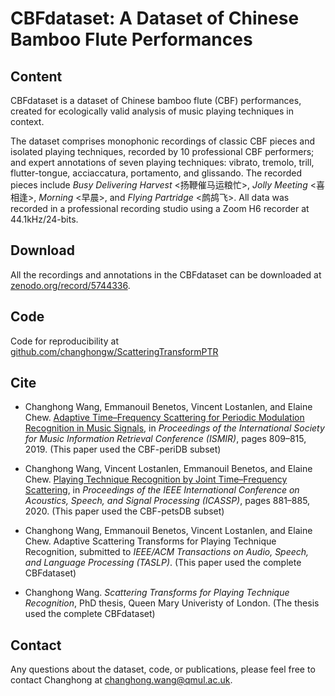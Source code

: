 # CBFdataset: A Dataset of Chinese Bamboo Flute Performances</h2>

## Content

CBFdataset is a dataset of Chinese bamboo flute (CBF) performances, created for ecologically valid analysis of music playing techniques in context.

The dataset comprises monophonic recordings of classic CBF pieces and isolated playing techniques, recorded by 10 professional CBF performers; and expert annotations of seven playing techniques: vibrato, tremolo, trill, flutter-tongue, acciaccatura, portamento, and glissando. The recorded pieces include *Busy Delivering Harvest* <扬鞭催马运粮忙>, *Jolly Meeting* <喜相逢>, *Morning* <早晨>, and *Flying Partridge* <鹧鸪飞>. All data was recorded in a professional recording studio using a Zoom H6 recorder at 44.1kHz/24-bits. 

## Download

All the recordings and annotations in the CBFdataset can be downloaded at [zenodo.org/record/5744336](https://zenodo.org/record/5744336).

## Code

Code for reproducibility at [github.com/changhongw/ScatteringTransformPTR](https://github.com/changhongw/ScatteringTransformPTR)

## Cite

* Changhong Wang, Emmanouil Benetos, Vincent Lostanlen, and Elaine Chew. [Adaptive Time–Frequency Scattering for Periodic Modulation Recognition in Music Signals](https://qmro.qmul.ac.uk/xmlui/handle/123456789/59179), in *Proceedings of the International Society for Music Information Retrieval Conference (ISMIR)*, pages 809–815, 2019. (This paper used the CBF-periDB subset)

* Changhong Wang, Vincent Lostanlen, Emmanouil Benetos, and Elaine Chew. [Playing Technique Recognition by Joint Time–Frequency Scattering](https://qmro.qmul.ac.uk/xmlui/handle/123456789/63588), in *Proceedings of the IEEE International Conference on Acoustics, Speech, and Signal Processing (ICASSP)*, pages 881–885, 2020. (This paper used the CBF-petsDB subset)

* Changhong Wang, Emmanouil Benetos, Vincent Lostanlen, and Elaine Chew. Adaptive Scattering Transforms for Playing Technique Recognition, submitted to *IEEE/ACM Transactions on Audio, Speech, and Language Processing (TASLP)*. (This paper used the complete CBFdataset)

* Changhong Wang. *Scattering Transforms for Playing Technique Recognition*, PhD thesis, Queen Mary Univeristy of London. (The thesis used the complete CBFdataset)

## Contact
Any questions about the dataset, code, or publications, please feel free to contact Changhong at changhong.wang@qmul.ac.uk.
